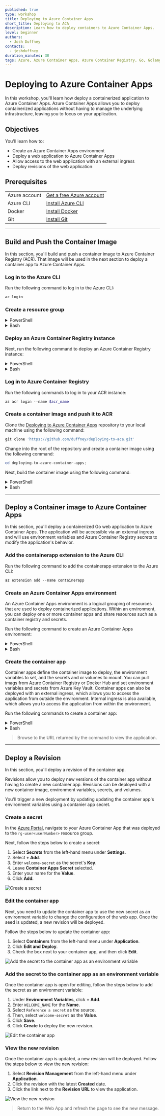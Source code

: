 ```yaml
---
published: true
type: workshop
title: Deploying to Azure Container Apps
short_title: Deploying to ACA
description: Learn how to deploy containers to Azure Container Apps.
level: beginner                         
authors:                                
  - Josh Duffney
contacts:
  - joshduffney
duration_minutes: 30
tags: Azure, Azure Container Apps, Azure Container Registry, Go, Golang, Containers, Docker
---
```


# Deploying to Azure Container Apps

In this workshop, you'll learn how deploy a containerized application to Azure Container Apps. Azure Container Apps allows you to deploy containerized applications without having to manage the underlying infrastructure, leaving you to focus on your application.

## Objectives

You'll learn how to:
- Create an Azure Container Apps environment
- Deploy a web application to Azure Container Apps
- Allow access to the web application with an external ingress
- Deploy revisions of the web application

## Prerequisites

| | |
|----------------------|------------------------------------------------------|
| Azure account        | [Get a free Azure account](https://azure.microsoft.com/free) |
| Azure CLI            | [Install Azure CLI](https://docs.microsoft.com/en-us/cli/azure/install-azure-cli) |
| Docker               | [Install Docker](https://docs.docker.com/get-docker/) |
| Git                 | [Install Git](https://git-scm.com/downloads) |

---

## Build and Push the Container Image

In this section, you'll build and push a container image to Azure Container Registry (ACR). That image will be used in the next section to deploy a container app to Azure Container Apps.

### Log in to the Azure CLI

Run the following command to log in to the Azure CLI:

```powershell
az login
```

### Create a resource group 

<details>
<summary>PowerShell</summary>

```powershell
$resource_group='myResourceGroup'
$location='northcentralus'

New-AzResourceGroup `
  -Name $resource_group `
  -Location $location
```

</details>

<details>
<summary>Bash</summary>

```bash
resource_group='myResourceGroup'
location='northcentralus'

az group create \
  --name $resource_group \
  --location $location
```

</details>


### Deploy an Azure Container Registry instance

Next, run the following command to deploy an Azure Container Registry instance:

<details>
<summary>PowerShell</summary>

```powershell
$random = Get-Random -Minimum 1000 -Maximum 9999
$acr_name="myRegistry$random"

az acr create `
  --name $acr_name `
  --resource-group $resource_group `
  --sku Basic `
  --admin-enabled true `
  --location $location
```

</details>

<details>
<summary>Bash</summary>

```bash
random=$RANDOM
acr_name="myRegistry$random"

az acr create \
  --name $acr_name \
  --resource-group $resource_group \
  --sku Basic \
  --admin-enabled true \
  --location $location
```

</details>


### Log in to Azure Container Registry

Run the following commands to log in to your ACR instance:


```powershell
az acr login --name $acr_name
```

### Create a container image and push it to ACR

Clone the [Deploying to Azure Container Apps](https://github.com/duffney/deploying-to-aca) repository to your local machine using the following command:

```powershell
git clone 'https://github.com/duffney/deploying-to-aca.git'
```

Change into the root of the repository and create a container image using the following command:

```powershell
cd deploying-to-azure-container-apps;
```

Next, build the container image using the following command:

<details>
<summary>PowerShell</summary>

```powershell
$image_name='webapp'
$tag='v1.0'

az acr build --registry $acr_name --image "$acr_name.azurecr.io/${image_name}:${tag}" .
```

</details>

<details>
<summary>Bash</summary>

```bash
image_name='webapp'
tag='v1.0'

az acr build --registry $acr_name --image "$acr_name.azurecr.io/$image_name:$tag" .
```

</details>

---

## Deploy a Container image to Azure Container Apps

In this section, you'll deploy a containerized Go web application to Azure Container Apps. The application will be accessible via an external ingress and will use environment variables and Azure Container Registry secrets to modify the application's behavior.

### Add the containerapp extension to the Azure CLI

Run the following command to add the containerapp extension to the Azure CLI:

```powershell
az extension add --name containerapp
```

### Create an Azure Container Apps environment

An Azure Container Apps environment is a logical grouping of resources that are used to deploy containerized applications. Within an environment, you can deploy one or more container apps and share resources such as a container registry and secrets.

Run the following command to create an Azure Container Apps environment:

<details>

<summary>PowerShell</summary>

```powershell
$container_app_environment_name='myContainerAppEnvironment'

az containerapp env create `
  --name $container_app_environment_name `
  --resource-group $resource_group `
  --location $location
```

</details>

<details>

<summary>Bash</summary>

```bash
container_app_environment_name='myContainerAppEnvironment'

az containerapp env create \
  --name $container_app_environment_name \
  --resource-group $resource_group \
  --location $location
```

</details>

### Create the container app

Container apps define the container image to deploy, the environment variables to set, and the secrets and or volumes to mount. You can pull imags from Azure Container Registry or Docker Hub and set environment variables and secrets from Azure Key Vault. Container apps can also be deployed with an external ingress, which allows you to access the application from outside the environment. Internal ingress is also available, which allows you to access the application from within the environment.

Run the following commands to create a container app:

<details>

<summary>PowerShell</summary>

```powershell
$container_app_name='my-container-app'
$token=az acr login --name $acr_name --expose-token --output tsv --query accessToken;
$login_server=az acr show --name $acr_name --query loginServer --output tsv;

az containerapp create `
    --name $container_app_name `
    --resource-group $resource_group `
    --environment $container_app_environment_name  `
    --image "$login_server/${image_name}:${tag}" `
    --target-port 8080 `
    --ingress 'external' `
    --registry-server $login_server `
    --registry-username 00000000-0000-0000-0000-000000000000 `
    --registry-password $token `
    --query properties.configuration.ingress.fqdn --output tsv
```

</details>

<details>

<summary>Bash</summary>

```bash
container_app_name='my-container-app'
token=$(az acr login --name $acr_name --expose-token --output tsv --query accessToken);
login_server=$(az acr show --name $acr_name --query loginServer --output tsv);

az containerapp create \
    --name $container_app_name \
    --resource-group $resource_group \
    --environment $container_app_environment_name  \
    --image "$login_server/$image_name:$tag" \
    --target-port 8080 \
    --ingress 'external' \
    --registry-server $login_server \
    --registry-username 00000000-0000-0000-0000-000000000000 \
    --registry-password $token \
    --query properties.configuration.ingress.fqdn --output tsv
```

</details>

<div class="task" data-title="Task">

> Browse to the URL returned by the command to view the application. 

</div>

---

## Deploy a Revision

In this section, you'll deploy a revision of the container app. 

Revisions allow you to deploy new versions of the container app without having to create a new container app. Revisions can be deployed with a new container image, environment variables, secrets, and volumes. 

You'll trigger a new deployment by updating updating the container app's environment variables using a contanier app secret.

### Create a secret

In the [Azure Portal](https://portal.azure.com/), navigate to your Azure Container App that was deployed to the `rg-user<userNumber>` resource group. 

Next, follow the steps below to create a secret:

1. Select **Secrets** from the left-hand menu under **Settings**.
2. Select **+ Add**.
3. Enter `welcome-secret` as the secret's **Key**.
4. Leave **Container Apps Secret** selected.
5. Enter your name for the **Value**.
6. Click **Add**.

![Create a secret](./assets/create_secret.png)

### Edit the container app

Next, you need to update the container app to use the new secret as an environment variable to change the configuration of the web app. Once the seed is updated, a new revision will be deployed.

Follow the steps below to update the container app:

1. Select **Containers** from the left-hand menu under **Application**.
2. Click **Edit and Deploy**.
3. Check the box next to your container app, and then click **Edit**.

![Add the secret to the container app as an environment variable](./assets/add_secret_to_container_app.png)

### Add the secret to the container app as an environment variable

Once the container app is open for editing, follow the steps below to add the secret as an environment variable:

1. Under **Environment Variables**, click **+ Add**.
2. Enter `WELCOME_NAME` for the **Name**.
3. Select `Reference a secret` as the source.
4. Then, select `welcome-secret` as the **Value**.
5. Click **Save**.
6. Click **Create** to deploy the new revision.

![Edit the container app](./assets/edit_container_app.png)

### View the new revision

Once the container app is updated, a new revision will be deployed. Follow the steps below to view the new revision:

1. Select **Revision Management** from the left-hand menu under **Application**.
2. Click the revision with the latest **Created** date.
3. Click the link next to the **Revision URL** to view the application.

![View the new revision](./assets/view_new_revision.png)



</details>

<div class="task" data-title="Task">

> Return to the Web App and refresh the page to see the new message.

</div>
